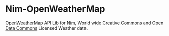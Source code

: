 # Nim-OpenWeatherMap

[OpenWeatherMap](https://openweathermap.org) API Lib for [Nim](https://nim-lang.org), World wide [Creative Commons](http://creativecommons.org/licenses/by-sa/4.0) and [Open Data Commons](http://opendatacommons.org/licenses/odbl) Licensed Weather data.
